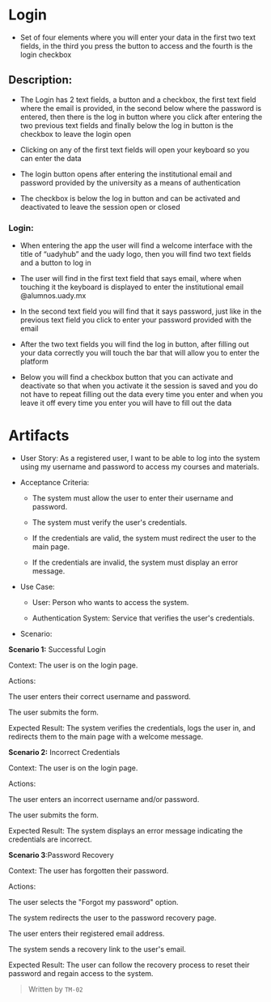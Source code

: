 # Login

- Set of four elements where you will enter your data in the first two text fields, in the third you press the button to access and the fourth is the login checkbox

## Description:

- The Login has 2 text fields, a button and a checkbox, the first text field where the email is provided, in the second below where the password is entered, then there is the log in button where you click after entering the two previous text fields and finally below the log in button is the checkbox to leave the login open

- Clicking on any of the first text fields will open your keyboard so you can enter the data

- The login button opens after entering the institutional email and password provided by the university as a means of authentication

- The checkbox is below the log in button and can be activated and deactivated to leave the session open or closed

### Login:

- When entering the app the user will find a welcome interface with the title of “uadyhub” and the uady logo, then you will find two text fields and a button to log in

- The user will find in the first text field that says email, where when touching it the keyboard is displayed to enter the institutional email @alumnos.uady.mx

- In the second text field you will find that it says password, just like in the previous text field you click to enter your password provided with the email

- After the two text fields you will find the log in button, after filling out your data correctly you will touch the bar that will allow you to enter the
platform

- Below you will find a checkbox button that you can activate and deactivate so that when you activate it the session is saved and you do not have to repeat filling out the data every time you enter and when you leave it off every time you enter you will have to fill out the data


# Artifacts 

- User Story:
As a registered user, I want to be able to log into the system using my username and password to access my courses and materials.

- Acceptance Criteria:
    -  The system must allow the user to enter their username and password.

    -  The system must verify the user's credentials.

    - If the credentials are valid, the system must redirect the user to the main page.

   -  If the credentials are invalid, the system must display an error message.

- Use Case:

   - User: Person who wants to access the system.

   - Authentication System: Service that verifies the user's credentials.

- Scenario:

**Scenario 1:** Successful Login

Context: The user is on the login page.

Actions:

The user enters their correct username and password.

The user submits the form.

Expected Result: The system verifies the credentials, logs the user in, and redirects them to the main page with a welcome message.


****Scenario 2:**** Incorrect Credentials

Context: The user is on the login page.

Actions:

The user enters an incorrect username and/or password.

The user submits the form.

Expected Result: The system displays an error message indicating the credentials are incorrect.

**Scenario 3**:Password Recovery

Context: The user has forgotten their password.

Actions:

The user selects the "Forgot my password" option.

The system redirects the user to the password recovery page.

The user enters their registered email address.

The system sends a recovery link to the user's email.

Expected Result: The user can follow the recovery process to reset their password and regain access to the system.
> Written by `TM-02`